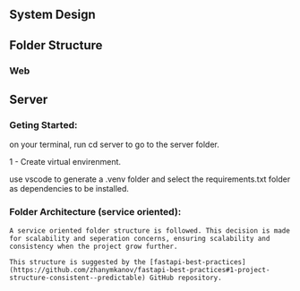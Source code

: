 ## System Design

## Folder Structure

### Web 

## Server

### Geting Started:


on your terminal, run cd server to go to the server folder. 

1 - Create virtual envirenment.

use vscode to generate a .venv folder and select the requirements.txt folder as dependencies to be installed. 


### Folder Architecture (service oriented):
    A service oriented folder structure is followed. This decision is made for scalability and seperation concerns, ensuring scalability and consistency when the project grow further.

    This structure is suggested by the [fastapi-best-practices](https://github.com/zhanymkanov/fastapi-best-practices#1-project-structure-consistent--predictable) GitHub repository.